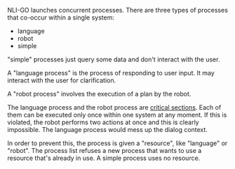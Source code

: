 NLI-GO launches concurrent processes. There are three types of processes that co-occur within a single system:

- language
- robot
- simple

"simple" processes just query some data and don't interact with the user.

A "language process" is the process of responding to user input. It may interact with the user for clarification.

A "robot process" involves the execution of a plan by the robot.

The language process and the robot process are [critical sections](https://en.wikipedia.org/wiki/Critical_section). Each of them can be executed only once within one system at any moment. If this is violated, the robot performs two actions at once and this is clearly impossible. The language process would mess up the dialog context.

In order to prevent this, the process is given a "resource", like "language" or "robot". The process list refuses a new process that wants to use a resource that's already in use. A simple process uses no resource.

